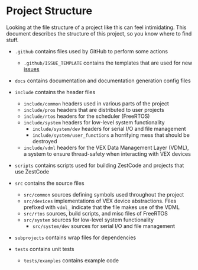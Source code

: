 # Project Structure

Looking at the file structure of a project like this can feel intimidating. This document describes the structure of this project, so you know where to find stuff.

- `.github` contains files used by GitHub to perform some actions
  - `.github/ISSUE_TEMPLATE` contains the templates that are used for new [issues](https://github.com/ZestCommunity/ZestCode/issues)

- `docs` contains documentation and documentation generation config files

- `include` contains the header files
  - `include/common` headers used in various parts of the project
  - `include/pros` headers that are distributed to user projects
  - `include/rtos` headers for the scheduler (FreeRTOS)
  - `include/system` headers for low-level system functionality
    - `include/system/dev` headers for serial I/O and file management
    - `include/system/user_functions` a horrifying mess that should be destroyed
  - `include/vdml` headers for the VEX Data Management Layer (VDML), a system to ensure thread-safety when interacting with VEX devices

- `scripts` contains scripts used for building ZestCode and projects that use ZestCode

- `src` contains the source files
  - `src/common` sources defining symbols used throughout the project
  - `src/devices` implementations of VEX device abstractions. Files prefixed with `vdml_` indicate that the file makes use of the VDML
  - `src/rtos` sources, build scripts, and misc files of FreeRTOS
  - `src/system` sources for low-level system functionality
    - `src/system/dev` sources for serial I/O and file management

- `subprojects` contains wrap files for dependencies

- `tests` contains unit tests
  - `tests/examples` contains example code